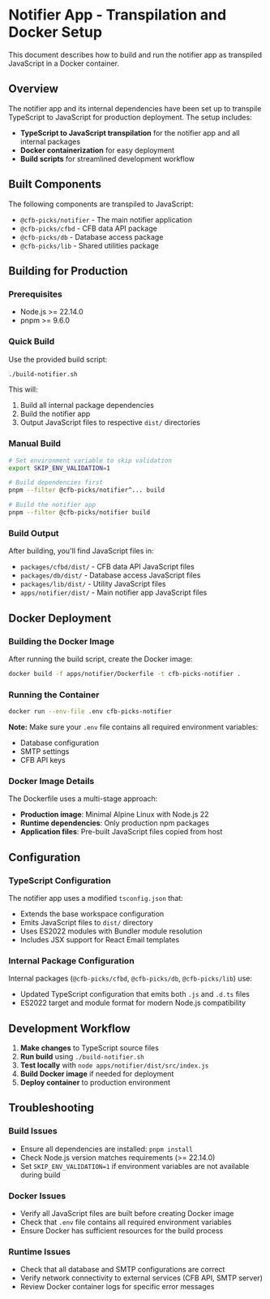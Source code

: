 # Notifier App - Transpilation and Docker Setup

This document describes how to build and run the notifier app as transpiled JavaScript in a Docker container.

## Overview

The notifier app and its internal dependencies have been set up to transpile TypeScript to JavaScript for production deployment. The setup includes:

- **TypeScript to JavaScript transpilation** for the notifier app and all internal packages
- **Docker containerization** for easy deployment
- **Build scripts** for streamlined development workflow

## Built Components

The following components are transpiled to JavaScript:

- `@cfb-picks/notifier` - The main notifier application
- `@cfb-picks/cfbd` - CFB data API package  
- `@cfb-picks/db` - Database access package
- `@cfb-picks/lib` - Shared utilities package

## Building for Production

### Prerequisites

- Node.js >= 22.14.0
- pnpm >= 9.6.0

### Quick Build

Use the provided build script:

```bash
./build-notifier.sh
```

This will:
1. Build all internal package dependencies 
2. Build the notifier app
3. Output JavaScript files to respective `dist/` directories

### Manual Build

```bash
# Set environment variable to skip validation
export SKIP_ENV_VALIDATION=1

# Build dependencies first
pnpm --filter @cfb-picks/notifier^... build

# Build the notifier app
pnpm --filter @cfb-picks/notifier build
```

### Build Output

After building, you'll find JavaScript files in:

- `packages/cfbd/dist/` - CFB data API JavaScript files
- `packages/db/dist/` - Database access JavaScript files  
- `packages/lib/dist/` - Utility JavaScript files
- `apps/notifier/dist/` - Main notifier app JavaScript files

## Docker Deployment

### Building the Docker Image

After running the build script, create the Docker image:

```bash
docker build -f apps/notifier/Dockerfile -t cfb-picks-notifier .
```

### Running the Container

```bash
docker run --env-file .env cfb-picks-notifier
```

**Note:** Make sure your `.env` file contains all required environment variables:
- Database configuration
- SMTP settings
- CFB API keys

### Docker Image Details

The Dockerfile uses a multi-stage approach:
- **Production image**: Minimal Alpine Linux with Node.js 22
- **Runtime dependencies**: Only production npm packages
- **Application files**: Pre-built JavaScript files copied from host

## Configuration

### TypeScript Configuration

The notifier app uses a modified `tsconfig.json` that:
- Extends the base workspace configuration
- Emits JavaScript files to `dist/` directory
- Uses ES2022 modules with Bundler module resolution
- Includes JSX support for React Email templates

### Internal Package Configuration

Internal packages (`@cfb-picks/cfbd`, `@cfb-picks/db`, `@cfb-picks/lib`) use:
- Updated TypeScript configuration that emits both `.js` and `.d.ts` files
- ES2022 target and module format for modern Node.js compatibility

## Development Workflow

1. **Make changes** to TypeScript source files
2. **Run build** using `./build-notifier.sh` 
3. **Test locally** with `node apps/notifier/dist/src/index.js`
4. **Build Docker image** if needed for deployment
5. **Deploy container** to production environment

## Troubleshooting

### Build Issues

- Ensure all dependencies are installed: `pnpm install`
- Check Node.js version matches requirements (>= 22.14.0)  
- Set `SKIP_ENV_VALIDATION=1` if environment variables are not available during build

### Docker Issues

- Verify all JavaScript files are built before creating Docker image
- Check that `.env` file contains all required environment variables
- Ensure Docker has sufficient resources for the build process

### Runtime Issues

- Check that all database and SMTP configurations are correct
- Verify network connectivity to external services (CFB API, SMTP server)
- Review Docker container logs for specific error messages